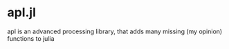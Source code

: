 # apl.jl
apl is an advanced processing library, that adds many missing (my opinion) functions to julia
